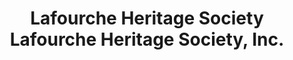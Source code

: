 ---
layout: repo
title: "Lafourche Heritage Society Lafourche Heritage Society, Inc."
id: 25584
permalink: repos/25584/
---